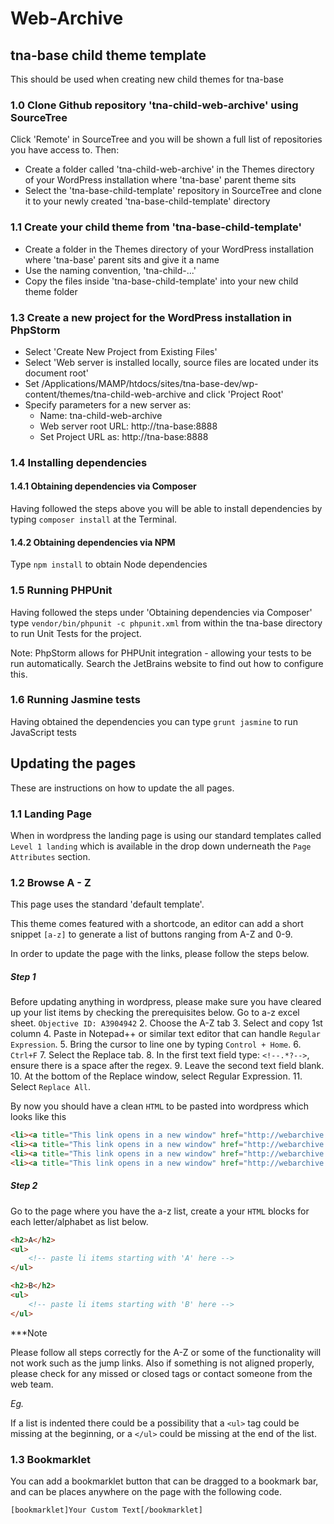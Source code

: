 # Web-Archive
## tna-base child theme template

This should be used when creating new child themes for tna-base

### 1.0 Clone Github repository 'tna-child-web-archive' using SourceTree

Click 'Remote' in SourceTree and you will be shown a full list of repositories you have access to. Then:

* Create a folder called 'tna-child-web-archive' in the Themes directory of your WordPress installation where 'tna-base' parent theme sits
* Select the 'tna-base-child-template' repository in SourceTree and clone it to your newly created 'tna-base-child-template' directory

### 1.1 Create your child theme from 'tna-base-child-template'

* Create a folder in the Themes directory of your WordPress installation where 'tna-base' parent sits and give it a name
* Use the naming convention, 'tna-child-...'
* Copy the files inside 'tna-base-child-template' into your new child theme folder

### 1.3 Create a new project for the WordPress installation in PhpStorm

* Select 'Create New Project from Existing Files'
* Select 'Web server is installed locally, source files are located under its document root'
* Set /Applications/MAMP/htdocs/sites/tna-base-dev/wp-content/themes/tna-child-web-archive and click 'Project Root'
* Specify parameters for a new server as:
  * Name: tna-child-web-archive
  * Web server root URL: http://tna-base:8888
  * Set Project URL as: http://tna-base:8888

### 1.4 Installing dependencies

#### 1.4.1 Obtaining dependencies via Composer

Having followed the steps above you will be able to install dependencies by typing ```composer install``` at the Terminal.

#### 1.4.2 Obtaining dependencies via NPM

Type ```npm install``` to obtain Node dependencies

### 1.5 Running PHPUnit

Having followed the steps under 'Obtaining dependencies via Composer' type ```vendor/bin/phpunit -c phpunit.xml``` from within the tna-base directory to run Unit Tests for the project.

Note: PhpStorm allows for PHPUnit integration - allowing your tests to be run automatically. Search the JetBrains website to find out how to configure this.

### 1.6 Running Jasmine tests

Having obtained the dependencies you can type ```grunt jasmine``` to run JavaScript tests

## Updating the pages
These are instructions on how to update the all pages.

### 1.1 Landing Page
When in wordpress the landing page is using our standard templates called `Level 1 landing` which is available in the drop down underneath the `Page Attributes` section.
 
### 1.2 Browse A - Z
This page uses the standard 'default template'.

This theme comes featured with a shortcode, an editor can add a short snippet `[a-z]` to generate a list of buttons ranging from A-Z and 0-9.

In order to update the page with the links, please follow the steps below.

##### Step 1
Before updating anything in wordpress, please make sure you have cleared up your list items by checking the prerequisites below.
Go to a-z excel sheet. `Objective ID: A3904942`
2. Choose the A-Z tab
3. Select and copy 1st column
4. Paste in Notepad++ or similar text editor that can handle `Regular Expression`.
5. Bring the cursor to line one by typing `Control + Home`.
6. `Ctrl+F`
7. Select the Replace tab.
8. In the first text field type: `<!--.*?-->`, ensure there is a space after the regex. 
9. Leave the second text field blank.
10. At the bottom of the Replace window, select Regular Expression.
11. Select `Replace All`.

By now you should have a clean `HTML` to be pasted into wordpress which looks like this
```HTML
<li><a title="This link opens in a new window" href="http://webarchive.nationalarchives.gov.uk/*/http://www.abilityvability.co.uk/" target="_blank" rel="noopener noreferrer">Ability v Ability</a></li>
<li><a title="This link opens in a new window" href="http://webarchive.nationalarchives.gov.uk/*/http://www.aboutmyvote.co.uk/" target="_blank" rel="noopener noreferrer">About My Vote</a></li>
<li><a title="This link opens in a new window" href="http://webarchive.nationalarchives.gov.uk/*/https://academyschools.blog.gov.uk/" target="_blank" rel="noopener noreferrer">Academies and free schools - GOV.UK Blog</a></li>
<li><a title="This link opens in a new window" href="http://webarchive.nationalarchives.gov.uk/*/http://virtual.nationalschool.gov.uk/AJC/Pages/HomePage.aspx" target="_blank" rel="noopener noreferrer">Academy for Justice Commissioning (http://virtual.nationalschool.gov.uk/AJC/Pages/HomePage.aspx)</a></li>
```

##### Step 2
Go to the page where you have the a-z list, create a your `HTML` blocks for each letter/alphabet as list below.
```HTML
<h2>A</h2>
<ul>
    <!-- paste li items starting with 'A' here -->
</ul>

<h2>B</h2>
<ul>
    <!-- paste li items starting with 'B' here -->
</ul>
```

***Note

Please follow all steps correctly for the A-Z or some of the functionality will not work such as the jump links.
Also if something is not aligned properly, please check for any missed or closed tags or contact someone from the web team.

*Eg.*

If a list is indented there could be a possibility that a `<ul>` tag could be missing at the beginning, or a `</ul>` could be missing at the end of the list.

### 1.3 Bookmarklet
You can add a bookmarklet button that can be dragged to a bookmark bar, and can be places anywhere on the page with the following code.

`[bookmarklet]Your Custom Text[/bookmarklet]` 
